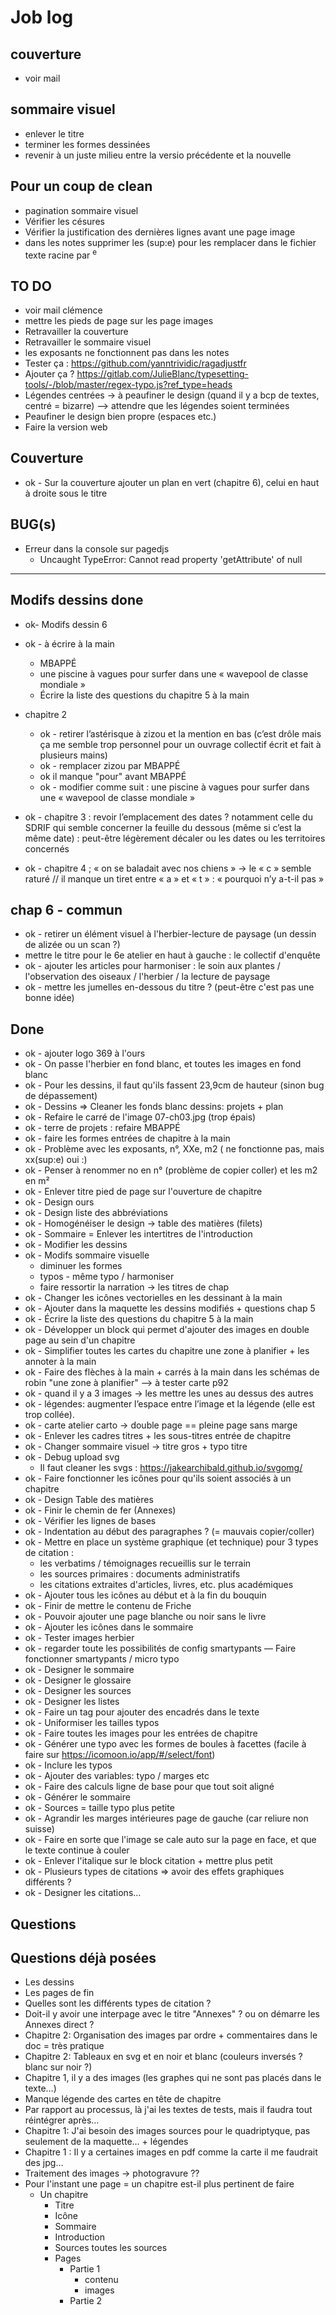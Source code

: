 # Job log

## couverture 
- voir mail

## sommaire visuel 
- enlever le titre 
- terminer les formes dessinées
- revenir à un juste milieu entre la versio précédente et la nouvelle

## Pour un coup de clean 
- pagination sommaire visuel 
- Vérifier les césures 
- Vérifier la justification des dernières lignes avant une page image
- dans les notes supprimer les (sup:e) pour les remplacer dans le fichier texte racine par <sup>e</sup>

## TO DO
- voir mail clémence
- mettre les pieds de page sur les page images 
- Retravailler la couverture
- Retravailler le sommaire visuel
- les exposants ne fonctionnent pas dans les notes 
- Tester ça : https://github.com/yanntrividic/ragadjustfr
- Ajouter ça ? https://gitlab.com/JulieBlanc/typesetting-tools/-/blob/master/regex-typo.js?ref_type=heads 
- Légendes centrées -> à peaufiner le design (quand il y a bcp de textes, centré = bizarre) --> attendre que les légendes soient terminées 
- Peaufiner le design bien propre (espaces etc.)
- Faire la version web

## Couverture 
- ok - Sur la couverture ajouter un plan en vert (chapitre 6), celui en haut à droite sous le titre

## BUG(s)
- Erreur dans la console sur pagedjs
  + Uncaught TypeError: Cannot read property 'getAttribute' of null

-------------------------------------------------------

## Modifs dessins done
- ok- Modifs dessin 6
- ok - à écrire à la main 
  + MBAPPÉ
  + une piscine à vagues pour surfer dans une « wavepool de classe mondiale »
  + Écrire la liste des questions du chapitre 5 à la main 

- chapitre 2 
  - ok - retirer l’astérisque à zizou et la mention en bas (c’est drôle mais ça me semble trop personnel pour un ouvrage collectif écrit et fait à plusieurs mains) 
  - ok - remplacer zizou par MBAPPÉ
  - ok il manque "pour" avant MBAPPÉ
  - ok - modifier comme suit : une piscine à vagues pour surfer dans une « wavepool de classe mondiale »
- ok - chapitre 3 : revoir l’emplacement des dates ? notamment celle du SDRIF qui semble concerner la feuille du dessous (même si c’est la même date) : peut-être légèrement décaler ou les dates ou les territoires concernés
- ok - chapitre 4 ; « on se baladait avec nos chiens » -> le « c » semble raturé // il manque un tiret  entre « a » et « t » : « pourquoi n’y a-t-il pas »

## chap 6 - commun 
- ok - retirer un élément visuel à l'herbier-lecture de paysage (un dessin de alizée ou un scan ?)
- mettre le titre pour le 6e atelier en haut à gauche : le collectif d'enquête
- ok - ajouter les articles pour harmoniser : le soin aux plantes / l'observation des oiseaux / l'herbier / la lecture de paysage
- ok - mettre les jumelles en-dessous du titre ? (peut-être c'est pas une bonne idée) 

## Done
- ok - ajouter logo 369 à l'ours
- ok - On passe l'herbier en fond blanc, et toutes les images en fond blanc 
- ok - Pour les dessins, il faut qu'ils fassent 23,9cm de hauteur (sinon bug de dépassement) 
- ok - Dessins => Cleaner les fonds blanc dessins: projets + plan 
- ok - Refaire le carré de l'image 07-ch03.jpg (trop épais) 
- ok - terre de projets : refaire MBAPPÉ
- ok - faire les formes entrées de chapitre à la main
- ok - Problème avec les exposants, n°, XXe, m2 (<sup></sup> ne fonctionne pas, mais xx(sup:e) oui :)
- ok - Penser à renommer no en n° (problème de copier coller) et les m2 en m²
- ok - Enlever titre pied de page sur l'ouverture de chapitre
- ok - Design ours
- ok - Design liste des abbréviations
- ok - Homogénéiser le design -> table des matières (filets)
- ok - Sommaire = Enlever les intertitres de l'introduction
- ok - Modifier les dessins
- ok - Modifs sommaire visuelle 
  + diminuer les formes 
  + typos - même typo / harmoniser
  + faire ressortir la narration -> les titres de chap
- ok - Changer les icônes vectorielles en les dessinant à la main
- ok - Ajouter dans la maquette les dessins modifiés + questions chap 5
- ok - Écrire la liste des questions du chapitre 5 à la main 
- ok - Développer un block qui permet d'ajouter des images en double page au sein d'un chapitre
- ok - Simplifier toutes les cartes du chapitre une zone à planifier + les annoter à la main
- ok - Faire des flèches à la main + carrés à la main dans les schémas de robin "une zone à planifier" --> à tester carte p92
- ok - quand il y a 3 images -> les mettre les unes au dessus des autres
- ok - légendes: augmenter l’espace entre l’image et la légende (elle est trop collée).
- ok - carte atelier carto -> double page == pleine page sans marge
- ok - Enlever les cadres titres + les sous-titres entrée de chapitre 
- ok - Changer sommaire visuel -> titre gros + typo titre
- ok - Debug upload svg
  + Il faut cleaner les svgs : https://jakearchibald.github.io/svgomg/
- ok - Faire fonctionner les icônes pour qu'ils soient associés à un chapitre
- ok - Design Table des matières 
- ok - Finir le chemin de fer (Annexes)
- ok - Vérifier les lignes de bases 
- ok - Indentation au début des paragraphes ? (= mauvais copier/coller)
- ok - Mettre en place un système graphique (et technique) pour 3 types de citation : 
  + les verbatims / témoignages recueillis sur le terrain
  + les sources primaires : documents administratifs
  + les citations extraites d'articles, livres, etc. plus académiques
- ok - Ajouter tous les icônes au début et à la fin du bouquin
- ok - Finir de mettre le contenu de Friche
- ok - Pouvoir ajouter une page blanche ou noir sans le livre
- ok - Ajouter les icônes dans le sommaire
- ok - Tester images herbier 
- ok - regarder toute les possibilités de config smartypants — Faire fonctionner smartypants / micro typo
- ok - Designer le sommaire
- ok - Designer le glossaire
- ok - Designer les sources 
- ok - Designer les listes
- ok - Faire un tag pour ajouter des encadrés dans le texte
- ok - Uniformiser les tailles typos
- ok - Faire toutes les images pour les entrées de chapitre
- ok - Générer une typo avec les formes de boules à facettes (facile à faire sur https://icomoon.io/app/#/select/font)
- ok - Inclure les typos
- ok - Ajouter des variables: typo / marges etc
- ok - Faire des calculs ligne de base pour que tout soit aligné
- ok - Générer le sommaire
- ok - Sources = taille typo plus petite
- ok - Agrandir les marges intérieures page de gauche (car reliure non suisse)
- ok - Faire en sorte que l'image se cale auto sur la page en face, et que le texte continue à couler
- ok - Enlever l'italique sur le block citation + mettre plus petit
- ok - Plusieurs types de citations => avoir des effets graphiques différents ?
- ok - Designer les citations…

## Questions

## Questions déjà posées
- Les dessins 
- Les pages de fin 
- Quelles sont les différents types de citation ?
- Doit-il y avoir une interpage avec le titre "Annexes" ? ou on démarre les Annexes direct ?
- Chapitre 2: Organisation des images par ordre + commentaires dans le doc = très pratique
- Chapitre 2: Tableaux en svg et en noir et blanc (couleurs inversés ? blanc sur noir ?)
- Chapitre 1, il y a des images (les graphes qui ne sont pas placés dans le texte…)
- Manque légende des cartes en tête de chapitre
- Par rapport au processus, là j'ai les textes de tests, mais il faudra tout réintégrer après… 
- Chapitre 1: J'ai besoin des images sources pour le quadriptyque, pas seulement de la maquette… + légendes
- Chapitre 1 : Il y a certaines images en pdf comme la carte il me faudrait des jpg…
- Traitement des images -> photogravure ??
- Pour l'instant une page = un chapitre est-il plus pertinent de faire
  + Un chapitre
    * Titre
    * Icône
    * Sommaire
    * Introduction
    * Sources toutes les sources
    * Pages
      - Partie 1
        + contenu
        + images
      - Partie 2

